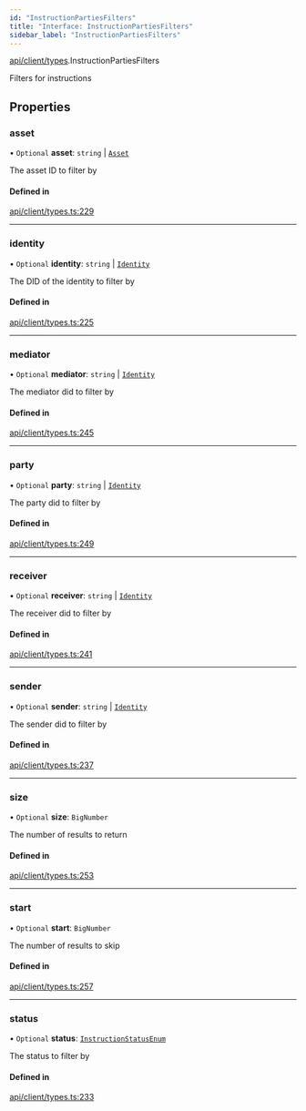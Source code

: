 ```yaml
---
id: "InstructionPartiesFilters"
title: "Interface: InstructionPartiesFilters"
sidebar_label: "InstructionPartiesFilters"
---
```


[api/client/types](../../../../../modules/API/Client/Types/Types.md).InstructionPartiesFilters

Filters for instructions

## Properties

### asset

• `Optional` **asset**: `string` \| [`Asset`](../../../../../modules/API/Entities/Asset/Types/Types.md#asset)

The asset ID to filter by

#### Defined in

[api/client/types.ts:229](https://github.com/PolymeshAssociation/polymesh-sdk/blob/0dbd0ebd0/src/api/client/types.ts#L229)

___

### identity

• `Optional` **identity**: `string` \| [`Identity`](../../../../../classes/API/Entities/Identity/Identity.md)

The DID of the identity to filter by

#### Defined in

[api/client/types.ts:225](https://github.com/PolymeshAssociation/polymesh-sdk/blob/0dbd0ebd0/src/api/client/types.ts#L225)

___

### mediator

• `Optional` **mediator**: `string` \| [`Identity`](../../../../../classes/API/Entities/Identity/Identity.md)

The mediator did to filter by

#### Defined in

[api/client/types.ts:245](https://github.com/PolymeshAssociation/polymesh-sdk/blob/0dbd0ebd0/src/api/client/types.ts#L245)

___

### party

• `Optional` **party**: `string` \| [`Identity`](../../../../../classes/API/Entities/Identity/Identity.md)

The party did to filter by

#### Defined in

[api/client/types.ts:249](https://github.com/PolymeshAssociation/polymesh-sdk/blob/0dbd0ebd0/src/api/client/types.ts#L249)

___

### receiver

• `Optional` **receiver**: `string` \| [`Identity`](../../../../../classes/API/Entities/Identity/Identity.md)

The receiver did to filter by

#### Defined in

[api/client/types.ts:241](https://github.com/PolymeshAssociation/polymesh-sdk/blob/0dbd0ebd0/src/api/client/types.ts#L241)

___

### sender

• `Optional` **sender**: `string` \| [`Identity`](../../../../../classes/API/Entities/Identity/Identity.md)

The sender did to filter by

#### Defined in

[api/client/types.ts:237](https://github.com/PolymeshAssociation/polymesh-sdk/blob/0dbd0ebd0/src/api/client/types.ts#L237)

___

### size

• `Optional` **size**: `BigNumber`

The number of results to return

#### Defined in

[api/client/types.ts:253](https://github.com/PolymeshAssociation/polymesh-sdk/blob/0dbd0ebd0/src/api/client/types.ts#L253)

___

### start

• `Optional` **start**: `BigNumber`

The number of results to skip

#### Defined in

[api/client/types.ts:257](https://github.com/PolymeshAssociation/polymesh-sdk/blob/0dbd0ebd0/src/api/client/types.ts#L257)

___

### status

• `Optional` **status**: [`InstructionStatusEnum`](../../../../../enums/API/Client/Types/InstructionStatusEnum/InstructionStatusEnum.md)

The status to filter by

#### Defined in

[api/client/types.ts:233](https://github.com/PolymeshAssociation/polymesh-sdk/blob/0dbd0ebd0/src/api/client/types.ts#L233)
